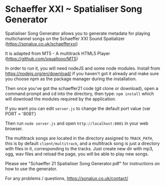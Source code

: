 Schaeffer XXI ~ Spatialiser Song Generator
===========

Spatialiser Song Generator allows you to generate metadata for playing multichannel songs on the Schaeffer XXI Sound Spatializer (https://sonalux.co.uk/schaefferxxi)

It is adapted from MT5 - A multitrack HTML5 Player (https://github.com/squallooo/MT5)

In order to run it, you will need nodeJS and some node modules. 
Install from https://nodejs.org/en/download/ if you haven't got it already and make sure you choose npm as the package manager during the installation.

Then once you've got the schaeffer21 code (git clone or download), open a command prompt and cd into the directory, then type: `npm install` which will download the modules required by the application.

If you want you can edit `server.js` to change the default port value (var PORT = '8081')

Then run `node server.js` and open `http://localhost:8081` in your web browser.

The multitrack songs are located in the directory assigned to `TRACK_PATH`, this is by default `client/multitrack`, and a multitrack song is just a directory with files in it, corresponding to the tracks. Just create new dir with mp3, ogg, wav files and reload the page, you will be able to play new songs.

Please see "Schaeffer 21  Spatialiser Song Generator.pdf" for instructions on how to use the generator.


For any problems / questions,  https://sonalux.co.uk/contact/
